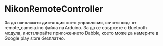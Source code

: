 # NikonRemoteController

За да използвате дистанционното управление, качете кода от remote_camera.ino файла на Arduino. 
За да се свържете с bluetooth модула, инсталирайте приложението Dabble, което може да намерите в Google play store безплатно.
